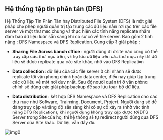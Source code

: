 ## Hệ thống tập tin phân tán (DFS)

Hệ Thống Tập Tin Phân Tán hay Distributed File System (DFS) là một giải pháp cho phép người quản trị tập trung các dữ liệu nằm rời rạc trên các file server về một thư mục chung và thực hiện các tính năng replicate nhằm đảm bảo dữ liệu luôn sẵn sang khi có sự cố về file server. Bao gồm 2 tính năng : DFS Namespace và DFS Replication.
Cung cấp 3 giải pháp :

* <b>Sharing File Across banch office</b> : người dùng đi ở site nào cũng có thể truy cập các thư mục trên, và họ lưu dữ liệu trên các thư mục này thì dữ liệu sẽ được replicate qua các site khác, nhờ vào DFS Replication

* <b>Data collection</b> : dữ liệu của các file server ở chi nhánh sẽ được replicate tới văn phòng chính hoặc data center, điều này giúp tập trung các dữ liệu về một nơi duy nhất. Sau đó người quản trị ở văn phòng chính sẽ dùng các giải pháp backup để sao lưu toàn bộ dữ liệu.

* <b>Data distribution</b> : kết hợp DFS Namespace và DFS Replication cho các thư mục như Software, Trainning, Document, Project. Người dùng sẽ dễ dàng truy cập và tăng độ sẵn sàng khi có sự cố xảy ra (nhờ vào tính năng DFS Replication), khi người dùng không truy cập được tới DFS Server trong Site của họ, thì hệ thống sẽ tự redirect người dùng qua DFS Server của Site khác. Dữ liệu vẫn đầy đủ.

![img0](https://domanhquang.github.io/bigdatacoban/image/img-raft/dfs.png)
